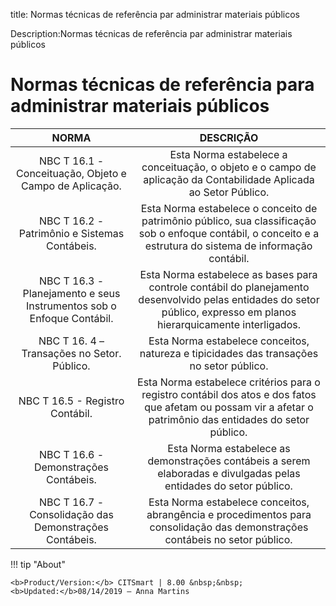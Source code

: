 title: Normas técnicas de referência par administrar materiais públicos

Description:Normas técnicas de referência par administrar materiais públicos

# Normas técnicas de referência para administrar materiais públicos


|                                 NORMA                                 |                                                                                DESCRIÇÃO                                                                               |
|:---------------------------------------------------------------------:|:----------------------------------------------------------------------------------------------------------------------------------------------------------------------:|
|        NBC T 16.1 - Conceituação, Objeto e Campo de Aplicação.        |                            Esta Norma estabelece a conceituação, o objeto e o campo de aplicação da Contabilidade Aplicada ao Setor Público.                           |
|             NBC T 16.2 - Patrimônio e Sistemas Contábeis.             |      Esta Norma estabelece o conceito de patrimônio público, sua classificação sob o enfoque contábil, o conceito e a estrutura do sistema de informação contábil.     |
| NBC T 16.3 - Planejamento e seus Instrumentos sob o Enfoque Contábil. | Esta Norma estabelece as bases para controle contábil do planejamento desenvolvido pelas entidades do setor público, expresso em planos hierarquicamente interligados. |
|              NBC T 16. 4 – Transações no Setor. Público.              |                                        Esta Norma estabelece conceitos, natureza e tipicidades das transações no setor público.                                        |
|                    NBC T 16.5 - Registro Contábil.                    |      Esta Norma estabelece critérios para o registro contábil dos atos e dos fatos que afetam ou possam vir a afetar o patrimônio das entidades do setor público.      |
|                 NBC T 16.6 - Demonstrações Contábeis.                 |                           Esta Norma estabelece as demonstrações contábeis a serem elaboradas e divulgadas pelas entidades do setor público.                           |
|         NBC T 16.7 - Consolidação das Demonstrações Contábeis.        |                      Esta Norma estabelece conceitos, abrangência e procedimentos para consolidação das demonstrações contábeis no setor público.                      |


!!! tip "About"

    <b>Product/Version:</b> CITSmart | 8.00 &nbsp;&nbsp;
    <b>Updated:</b>08/14/2019 – Anna Martins
